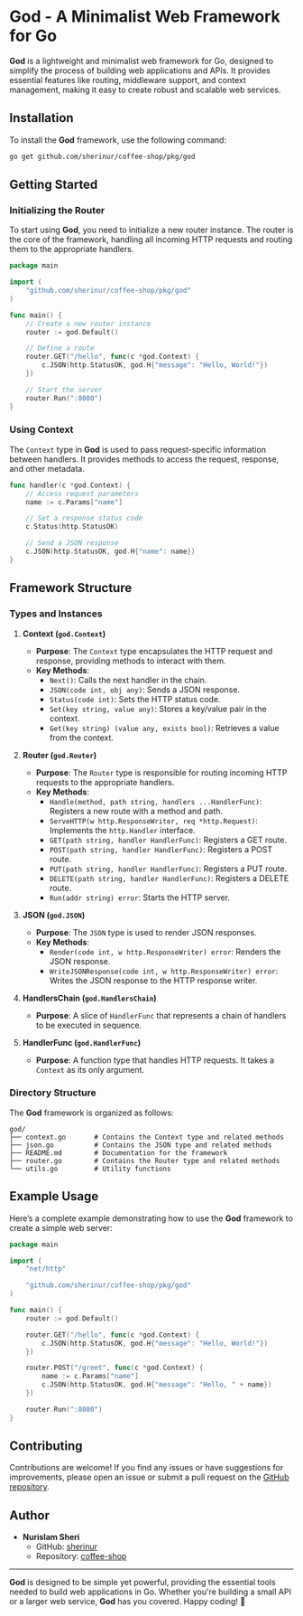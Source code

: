 # God - A Minimalist Web Framework for Go

**God** is a lightweight and minimalist web framework for Go, designed to simplify the process of building web applications and APIs. It provides essential features like routing, middleware support, and context management, making it easy to create robust and scalable web services.

## Installation

To install the **God** framework, use the following command:

```bash
go get github.com/sherinur/coffee-shop/pkg/god
```

## Getting Started

### Initializing the Router

To start using **God**, you need to initialize a new router instance. The router is the core of the framework, handling all incoming HTTP requests and routing them to the appropriate handlers.

```go
package main

import (
	"github.com/sherinur/coffee-shop/pkg/god"
)

func main() {
	// Create a new router instance
	router := god.Default()

	// Define a route
	router.GET("/hello", func(c *god.Context) {
		c.JSON(http.StatusOK, god.H{"message": "Hello, World!"})
	})

	// Start the server
	router.Run(":8080")
}
```

### Using Context

The `Context` type in **God** is used to pass request-specific information between handlers. It provides methods to access the request, response, and other metadata.

```go
func handler(c *god.Context) {
	// Access request parameters
	name := c.Params["name"]

	// Set a response status code
	c.Status(http.StatusOK)

	// Send a JSON response
	c.JSON(http.StatusOK, god.H{"name": name})
}
```

## Framework Structure

### Types and Instances

1. **Context (`god.Context`)**
   - **Purpose**: The `Context` type encapsulates the HTTP request and response, providing methods to interact with them.
   - **Key Methods**:
     - `Next()`: Calls the next handler in the chain.
     - `JSON(code int, obj any)`: Sends a JSON response.
     - `Status(code int)`: Sets the HTTP status code.
     - `Set(key string, value any)`: Stores a key/value pair in the context.
     - `Get(key string) (value any, exists bool)`: Retrieves a value from the context.

2. **Router (`god.Router`)**
   - **Purpose**: The `Router` type is responsible for routing incoming HTTP requests to the appropriate handlers.
   - **Key Methods**:
     - `Handle(method, path string, handlers ...HandlerFunc)`: Registers a new route with a method and path.
     - `ServeHTTP(w http.ResponseWriter, req *http.Request)`: Implements the `http.Handler` interface.
     - `GET(path string, handler HandlerFunc)`: Registers a GET route.
     - `POST(path string, handler HandlerFunc)`: Registers a POST route.
     - `PUT(path string, handler HandlerFunc)`: Registers a PUT route.
     - `DELETE(path string, handler HandlerFunc)`: Registers a DELETE route.
     - `Run(addr string) error`: Starts the HTTP server.

3. **JSON (`god.JSON`)**
   - **Purpose**: The `JSON` type is used to render JSON responses.
   - **Key Methods**:
     - `Render(code int, w http.ResponseWriter) error`: Renders the JSON response.
     - `WriteJSONResponse(code int, w http.ResponseWriter) error`: Writes the JSON response to the HTTP response writer.

4. **HandlersChain (`god.HandlersChain`)**
   - **Purpose**: A slice of `HandlerFunc` that represents a chain of handlers to be executed in sequence.

5. **HandlerFunc (`god.HandlerFunc`)**
   - **Purpose**: A function type that handles HTTP requests. It takes a `Context` as its only argument.

### Directory Structure

The **God** framework is organized as follows:

```
god/
├── context.go       # Contains the Context type and related methods
├── json.go          # Contains the JSON type and related methods
├── README.md        # Documentation for the framework
├── router.go        # Contains the Router type and related methods
└── utils.go         # Utility functions
```

## Example Usage

Here’s a complete example demonstrating how to use the **God** framework to create a simple web server:

```go
package main

import (
	"net/http"

	"github.com/sherinur/coffee-shop/pkg/god"
)

func main() {
	router := god.Default()

	router.GET("/hello", func(c *god.Context) {
		c.JSON(http.StatusOK, god.H{"message": "Hello, World!"})
	})

	router.POST("/greet", func(c *god.Context) {
		name := c.Params["name"]
		c.JSON(http.StatusOK, god.H{"message": "Hello, " + name})
	})

	router.Run(":8080")
}
```

## Contributing

Contributions are welcome! If you find any issues or have suggestions for improvements, please open an issue or submit a pull request on the [GitHub repository](https://github.com/sherinur/coffee-shop/tree/main/pkg).

## Author

- **Nurislam Sheri**
  - GitHub: [sherinur](https://github.com/sherinur/)
  - Repository: [coffee-shop](https://github.com/sherinur/coffee-shop/tree/main/pkg)

---

**God** is designed to be simple yet powerful, providing the essential tools needed to build web applications in Go. Whether you're building a small API or a larger web service, **God** has you covered. Happy coding! 🚀